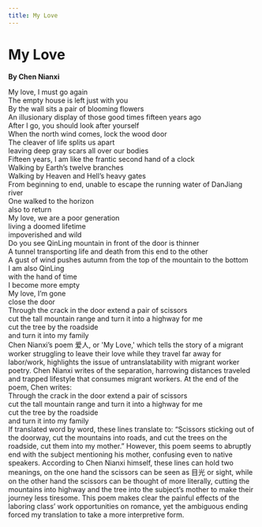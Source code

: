 ```yaml
---
title: My Love
---
```

# My Love
**By Chen Nianxi**
<html>
    <head>
        <link rel="stylesheet" href="stylesheet.css">
        <p></p>
    </head>
    <body>
        <div class = "poetBox">
            <div class= "flexbox-poem flexbox-item-1">
            My love, I must go again <br />
            The empty house is left just with you <br />
            By the wall sits a pair of blooming flowers <br />
            An illusionary display of those good times fifteen years ago <br />
            After I go, you should look after yourself <br />
            When the north wind comes, lock the wood door <br />
            The cleaver of life splits us apart <br />
            leaving deep gray scars all over our bodies <br />
            Fifteen years, I am like the frantic second hand of a clock <br />
            Walking by Earth’s twelve branches <br />
            Walking by Heaven and Hell’s heavy gates <br />
            From beginning to end, unable to escape the running water of DanJiang river <br />
            One walked to the horizon <br />
            also to return  <br />
            My love, we are a poor generation <br />
            living a doomed lifetime <br />
            impoverished and wild <br />
            Do you see QinLing mountain in front of the door is thinner <br />
            A tunnel transporting life and death from this end to the other <br />
            A gust of wind pushes autumn from the top of the mountain to the bottom <br />
            I am also QinLing <br />
            with the hand of time <br />
            I become more empty <br />
            My love, I’m gone <br />
            close the door <br />
            Through the crack in the door extend a pair of scissors <br />
            cut the tall mountain range and turn it into a highway for me <br />
            cut the tree by the roadside <br />
            and turn it into my family <br />
            </div>
            <div class="flexbox-blurb flexbox-item-2">
            Chen Nianxi’s poem 爱人, or 'My Love,' which tells the story of a migrant worker struggling to leave their love while they travel far away for labor/work, highlights the issue of untranslatability with migrant worker poetry. Chen Nianxi writes of the separation, harrowing distances traveled and trapped lifestyle that consumes migrant workers. At the end of the poem, Chen writes: 
            <div class="quotedpoetry" > 
            Through the crack in the door extend a pair of scissors<br />
            cut the tall mountain range and turn it into a highway for me<br />
            cut the tree by the roadside<br />
            and turn it into my family<br />
            </div>
            If translated word by word, these lines translate to: “Scissors sticking out of the doorway, cut the mountains into roads, and cut the trees on the roadside, cut them into my mother.” However, this poem seems to abruptly end with the subject mentioning his mother, confusing even to native speakers. According to Chen Nianxi himself, these lines can hold two meanings, on the one hand the scissors can be seen as 目光 or sight, while on the other hand the scissors can be thought of more literally, cutting the mountains into highway and the tree into the subject’s mother to make their journey less tiresome. This poem makes clear the painful effects of the laboring class’ work opportunities on romance, yet the ambiguous ending forced my translation to take a more interpretive form.
            </div>
        </div>
    </body>
</html>

